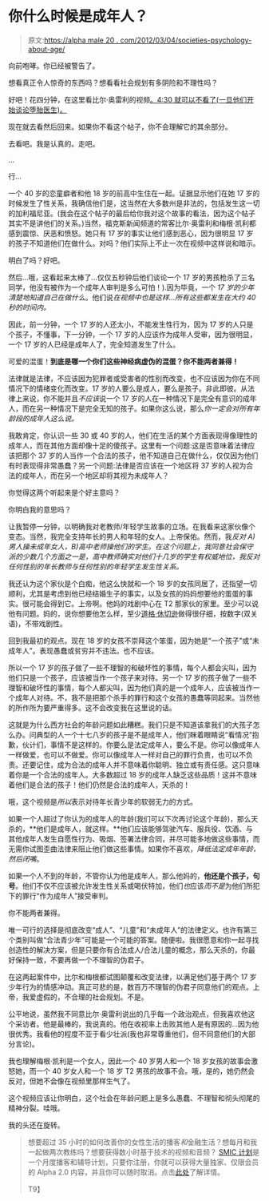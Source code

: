 # 你什么时候是成年人？

> 原文:[https://alpha male 20 . com/2012/03/04/societies-psychology-about-age/](https://alphamale20.com/2012/03/04/societys-hypocrisy-about-age/)

向前咆哮。你已经被警告了。

想看真正令人惊奇的东西吗？想看看社会规划有多阴险和不理性吗？

好吧！花四分钟，在这里看比尔·奥雷利的视频[。4:30 就可以不看了(一旦他们开始谈论堕胎医生)。](http://video.foxnews.com/v/1483752819001/)

现在就去看然后回来。如果你不看这个帖子，你不会理解它的其余部分。

去看吧。我是认真的。走吧。

...

行...

一个 40 岁的恋童癖者和他 18 岁的前高中生住在一起。证据显示他们在她 17 岁的时候发生了性关系，我确信他们是，这当然在大多数州是非法的，包括发生这一切的加利福尼亚。(我会在这个帖子的最后给你我对这个故事的看法，因为这个帖子其实不是讲他们的关系。)当然，福克斯新闻频道的常客比尔·奥雷利和梅根·凯利都感到震惊、厌恶和愤怒。她只有 17 岁的事实让他们感到恶心，因为很明显 17 岁的孩子不知道他们在做什么。对吗？他们实际上不止一次在视频中这样说和暗示。

明白了吗？好吧。

然后...哦，这看起来太棒了...仅仅五秒钟后他们谈论一个 17 岁的男孩枪杀了三名同学，他没有被作为一个成年人审判是多么可怕！).因为毕竟，一个 *17 岁的少年清楚地知道自己在做什么*。他们说*在视频中也是这样...所有这些都发生在大约 40 秒的时间内。*

因此，前一分钟，一个 17 岁的人还太小，不能发生性行为，因为 17 岁的人只是个孩子，不懂事，下一分钟，一个 17 岁的人应该作为成年人受审，因为很明显，一个 17 岁的人已经是成年人了，完全知道发生了什么。

可爱的混蛋！**到底是哪一个你们这些神经病虚伪的混蛋？你不能两者兼得！**

法律就是法律，不应该因为犯罪者或受害者的性别而改变，也不应该因为你在不同情况下的情绪变化而改变。17 岁的人要么是成人，要么是孩子。非此即彼。从法律上来说，你不能并且*不应该*说一个 17 岁的人在一种情况下是完全有意识的成年人，而在另一种情况下是完全无知的孩子。如果你这么说，那么*你一定会对所有年龄段的成年人这么说。*

我敢肯定，你认识一些 30 或 40 岁的人，他们在生活的某个方面表现得像理性的成年人，而在其他方面却像十足的傻孩子。这里有一个问题:这是否意味着法律应该把那个 37 岁的人当作一个合法的孩子，他不知道自己在做什么，仅仅因为他们有时表现得非常愚蠢？另一个问题:法律是否应该在一个地区将 37 岁的人视为合法的成年人，而在另一个地区却将其视为未成年人？

你觉得这两个听起来是个好主意吗？

你明白我的意思吗？

让我暂停一分钟，以明确我对老教师/年轻学生故事的立场。在我看来这家伙像个变态。当然，我完全支持年长的男人和年轻的女人。上帝保佑。然而，我*反对 A)男人操未成年女人，B)高中老师操他们的学生。在这个问题上，我同意社会保守派的少数几个方面之一是，高中教师确实对他们十几岁的学生有权威地位，我反对任何性别的年长教师与任何性别的年轻学生发生性关系。*

我还认为这个家伙是个白痴，他这么快就和一个 18 岁的女孩同居了，还指望一切顺利，尤其是考虑到他已经结婚生子的事实，以及女孩的妈妈想要他的蛋蛋的事实。很可能会得到它。上帝啊。他妈的戏剧中心在 T2 那家伙的家里。至少可以说他有问题。妈的，说你想要他怎么样，至少[道格·休切逊](http://www.blackdragon-blog.com/2011/06/24/doug-hutchinson/ "Doug Hutchinson (the 51 year-old guy who married the 16 year-old chick)")做得很仔细，按数字(双关语)，不带戏剧性。

回到我最初的观点。现在 18 岁的女孩不崇拜这个笨蛋，因为她是“一个孩子”或“未成年人”。表现愚蠢或贫穷并不违法。也不应该。

所以一个 17 岁的孩子做了一些不理智的和破坏性的事情，每个人都会尖叫，因为他们只是一个孩子，应该被当作一个孩子来对待。另一个 17 岁的孩子做了一些不理智和破坏性的事情，每个人都尖叫，因为他们真的是一个成年人，应该被当作一个成年人对待。不，我不是把那个杀手的罪行和这个女孩的愚蠢等同起来。当然他的所作所为要严重得多。这不会改变我在这里说的话。

这就是为什么西方社会的年龄问题如此糟糕。我们只是不知道该拿我们的大孩子怎么办。问典型的人一个十七八岁的孩子是不是成年人，他们眯着眼睛说“看情况”抱歉，伙计们，事情不是这样的。你要么是法定成年人，要么不是。你可以像成年人一样做爱，也可以不做爱。你可以像成年人一样对自己的罪行负责，也可以不负责。还要记住，成为合法的成年人并不意味着你聪明、独立或有责任感。这只意味着你是一个合法的成年人。大多数超过 18 岁的成年人缺乏这些品质！这并不意味着他们是合法的孩子！他们仍然是合法的成年人，天杀的！

哦，这个视频是*所以*表示对待年长青少年的软弱无力的方式。

如果一个人超过了你认为的成年人的年龄(我们可以下次再讨论这个年龄)，那么天杀的，**他们是成年人，就这样。**他们应该能够驾驶汽车、服兵役、饮酒、与其他成年人发生自愿性行为、吸烟、签署法律合同，并尽可能多地做这些事情，而无需你试图歪曲法律来阻止他们做这些事情。如果你不喜欢，*降低法定成年年龄，然后闭嘴*。

如果一个人不到的年龄，不管你认为他是成年人，那么他妈的，**他还是个孩子，句号**。他们不仅不应该被允许发生性关系或喝伏特加，他们*也*应该*而不是*为他们所犯下的罪行“作为成年人”接受审判。

你不能两者兼得。

唯一可行的选择是彻底改变“成人”、“儿童”和“未成年人”的法律定义。也许有第三个类别叫做“合法青少年”可能是一个可能的答案。随便啦。我很愿意和你一起寻找创造性的解决方案，但是只要你有合法成人/合法儿童的概念，那么天杀的，你最好保持一致，不要再做一个不理智的伪君子。

在这两起案件中，比尔和梅根都试图颠覆和改变法律，以满足他们基于两个 17 岁少年行为的情感冲动。真正可悲的是，数百万不理智的伪君子同意他们的观点。上帝，我爱虚假的，不合理的社会规划。不是。

公平地说，虽然我不同意比尔·奥雷利说出的几乎每一个政治观点，但我喜欢他这个采访者。他是最棒的，我说真的。他在收视率上击败其他人是有原因的...因为他很优秀。我看他的程度不亚于看少壮派(我也非常尊重他们，但不同意他们的大部分言论)。

我也理解梅根·凯利是一个女人，因此一个 40 岁男人和一个 18 岁女孩的故事会激怒她，而一个 40 岁女人和一个 18 岁 T2 男孩的故事不会。哦，是的，她仍然会反对，但她不会像在视频里那样生气了。

这个视频应该让你明白，这个社会在年龄问题上是多么愚蠢、不理智和彻头彻尾的精神分裂。哇哦。

我的头还在旋转。

> 想要超过 35 小时的如何改善你的女性生活的播客*和*金融生活？想每月和我一起做两次教练吗？想要获得数小时基于技术的视频和音频？ [SMIC 计划](https://alphamale20.kartra.com/page/vIL17)是一个月度播客和辅导计划，只要你注册，你就可以获得大量独家、仅限会员的 Alpha 2.0 内容，并且你可以随时取消。点击[此处](https://alphamale20.kartra.com/page/vIL17)了解详情。
> 
> T9】